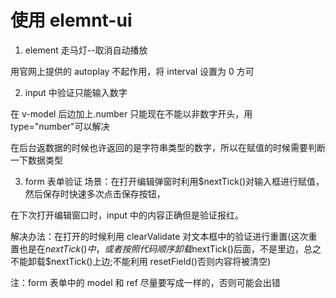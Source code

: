 # 使用 elemnt-ui

1. element 走马灯--取消自动播放

用官网上提供的 autoplay 不起作用，将 interval 设置为 0 方可

2. input 中验证只能输入数字

在 v-model 后边加上.number 只能现在不能以非数字开头，用 type="number"可以解决

在后台返数据的时候也许返回的是字符串类型的数字，所以在赋值的时候需要判断一下数据类型

3. form 表单验证
   场景：在打开编辑弹窗时利用\$nextTick()对输入框进行赋值，然后保存时快速多次点击保存按钮，

在下次打开编辑窗口时，input 中的内容正确但是验证报红。

解决办法：在打开的时候利用 clearValidate 对文本框中的验证进行重置(这次重置也是在$nextTick()中，或者按照代码顺序卸载$nextTick()后面，不是里边，总之不能卸载\$nextTick()上边;不能利用 resetField()否则内容将被清空)

注：form 表单中的 model 和 ref 尽量要写成一样的，否则可能会出错

